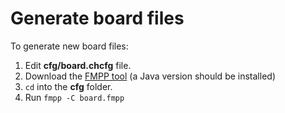 Generate board files
====================

To generate new board files:
1. Edit **cfg/board.chcfg** file.
2. Download the [FMPP tool](http://fmpp.sourceforge.net) (a Java version should be installed)
3. ``cd`` into the **cfg** folder.
4. Run ``fmpp -C board.fmpp``